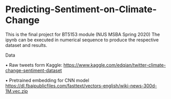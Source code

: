 # Predicting-Sentiment-on-Climate-Change

This is the final project for BT5153 module (NUS MSBA Spring 2020)
The ipynb can be executed in numerical sequence to produce the respective dataset and results.

Data

•	Raw tweets form Kaggle: https://www.kaggle.com/edqian/twitter-climate-change-sentiment-dataset 

•	Pretrained embedding for CNN model https://dl.fbaipublicfiles.com/fasttext/vectors-english/wiki-news-300d-1M.vec.zip

